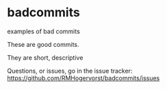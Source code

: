# badcommits
examples of bad commits 

These are good commits.

They are short, descriptive

Questions, or issues, go in the issue tracker: https://github.com/RMHogervorst/badcommits/issues